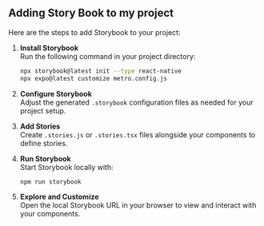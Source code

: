## Adding Story Book to my project
Here are the steps to add Storybook to your project:

1. **Install Storybook**  
    Run the following command in your project directory:
    ```bash
    npx storybook@latest init --type react-native
    npx expo@latest customize metro.config.js
    ```

2. **Configure Storybook**  
    Adjust the generated `.storybook` configuration files as needed for your project setup.
3. **Add Stories**  
    Create `.stories.js` or `.stories.tsx` files alongside your components to define stories.

4. **Run Storybook**  
    Start Storybook locally with:
    ```bash
    npm run storybook
    ```

5. **Explore and Customize**  
    Open the local Storybook URL in your browser to view and interact with your components.